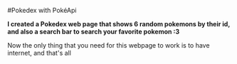 #Pokedex with PokéApi

**I created a Pokedex web page that shows 6 random pokemons by their id, and also a search bar to search your favorite pokemon :3**

Now the only thing that you need for this webpage to work is to have internet, and that's all
